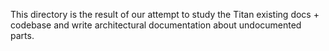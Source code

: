 This directory is the result of our attempt to study the Titan existing docs + codebase and write architectural documentation about undocumented parts.
